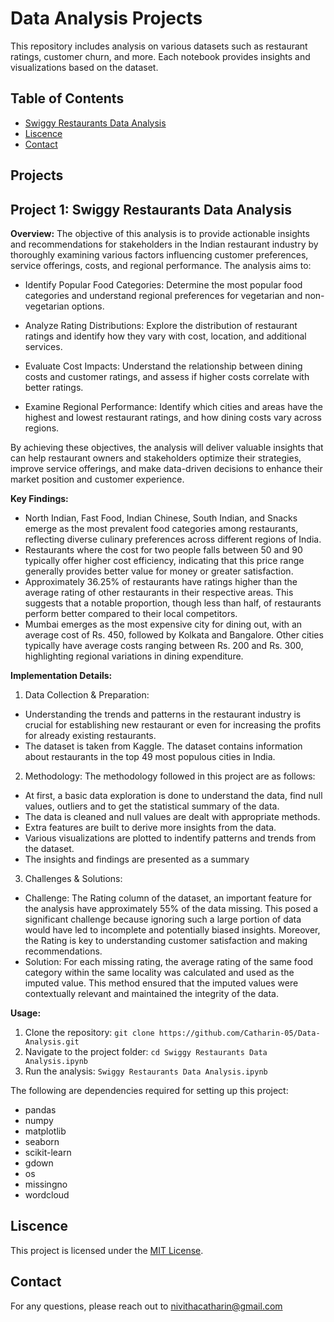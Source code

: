 # Data Analysis Projects
This repository includes analysis on various datasets such as restaurant ratings, customer churn, and more. Each notebook provides insights and visualizations based on the dataset.


## Table of Contents
- [Swiggy Restaurants Data Analysis](#SwiggyRestaurantsDataAnalysis)
- [Liscence](#liscence)
- [Contact](#contact)

## Projects
## Project 1: Swiggy Restaurants Data Analysis

**Overview:**
The objective of this analysis is to provide actionable insights and recommendations for stakeholders in the Indian restaurant industry by thoroughly examining various factors influencing customer preferences, service offerings, costs, and regional performance. The analysis aims to:

* Identify Popular Food Categories: Determine the most popular food categories and understand regional preferences for vegetarian and non-vegetarian options.

* Analyze Rating Distributions: Explore the distribution of restaurant ratings and identify how they vary with cost, location, and additional services.

* Evaluate Cost Impacts: Understand the relationship between dining costs and customer ratings, and assess if higher costs correlate with better ratings.

* Examine Regional Performance: Identify which cities and areas have the highest and lowest restaurant ratings, and how dining costs vary across regions.

By achieving these objectives, the analysis will deliver valuable insights that can help restaurant owners and stakeholders optimize their strategies, improve service offerings, and make data-driven decisions to enhance their market position and customer experience.

**Key Findings:**
- North Indian, Fast Food, Indian Chinese, South Indian, and Snacks emerge as the most prevalent food categories among restaurants, reflecting diverse culinary preferences across different regions of India.
- Restaurants where the cost for two people falls between 50 and 90 typically offer higher cost efficiency, indicating that this price range generally provides better value for money or greater satisfaction.
- Approximately 36.25% of restaurants have ratings higher than the average rating of other restaurants in their respective areas. This suggests that a notable proportion, though less than half, of restaurants perform better compared to their local competitors.
- Mumbai emerges as the most expensive city for dining out, with an average cost of Rs. 450, followed by Kolkata and Bangalore. Other cities typically have average costs ranging between Rs. 200 and Rs. 300, highlighting regional variations in dining expenditure.

**Implementation Details:**
1. Data Collection & Preparation:
-  Understanding the trends and patterns in the restaurant industry is crucial for establishing new restaurant or even for increasing the profits for already existing restaurants.
- The dataset is taken from Kaggle. The dataset contains information about restaurants in the top 49 most populous cities in India.
2. Methodology:
The methodology followed in this project are as follows:
- At first, a basic data exploration is done to understand the data, find null values, outliers and  to get the statistical summary of the data.
- The data is cleaned and null values are dealt with appropriate methods.
- Extra features are built to derive more insights from the data.
- Various visualizations are plotted to indentify patterns and trends from the dataset.
- The insights and findings are presented as a summary
3. Challenges & Solutions:
- Challenge: The Rating column of the dataset, an important feature for the analysis have approximately 55% of the data missing. This posed a significant challenge because ignoring such a large portion of data would have led to incomplete and potentially biased insights. Moreover, the Rating is key to understanding customer satisfaction and making recommendations.
- Solution: For each missing rating, the average rating of the same food category within the same locality was calculated and used as the imputed value. This method ensured that the imputed values were contextually relevant and maintained the integrity of the data.

**Usage:**
1. Clone the repository: `git clone https://github.com/Catharin-05/Data-Analysis.git`
2. Navigate to the project folder: `cd Swiggy Restaurants Data Analysis.ipynb`
3. Run the analysis: `Swiggy Restaurants Data Analysis.ipynb`

The following are dependencies required for setting up this project:
- pandas
- numpy
- matplotlib
- seaborn
- scikit-learn
- gdown
- os
- missingno
- wordcloud





## Liscence
This project is licensed under the [MIT License](LICENSE).

## Contact
For any questions, please reach out to nivithacatharin@gmail.com
